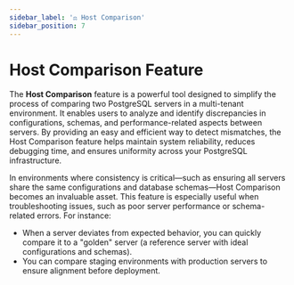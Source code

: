 ```yaml
---
sidebar_label: '⚖️ Host Comparison'
sidebar_position: 7
---
```


# Host Comparison Feature

The **Host Comparison** feature is a powerful tool designed to simplify the process of comparing two PostgreSQL servers in a multi-tenant environment. It enables users to analyze and identify discrepancies in configurations, schemas, and performance-related aspects between servers.
By providing an easy and efficient way to detect mismatches, the Host Comparison feature helps maintain system reliability, reduces debugging time, and ensures uniformity across your PostgreSQL infrastructure.

In environments where consistency is critical—such as ensuring all servers share the same configurations and database schemas—Host Comparison becomes an invaluable asset. This feature is especially useful when troubleshooting issues, such as poor server performance or schema-related errors. For instance:

- When a server deviates from expected behavior, you can quickly compare it to a "golden" server (a reference server with ideal configurations and schemas).
- You can compare staging environments with production servers to ensure alignment before deployment.

